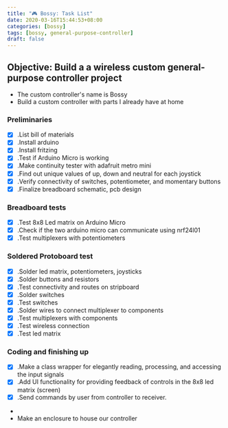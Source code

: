 ```yaml
---
title: "🎮 Bossy: Task List"
date: 2020-03-16T15:44:53+08:00
categories: [bossy]
tags: [bossy, general-purpose-controller]
draft: false
---
```


## Objective: Build a a wireless custom general-purpose controller project
- The custom controller's name is Bossy
- Build a custom controller with parts I already have at home

### Preliminaries

- [x] .List bill of materials
- [x] .Install arduino
- [x] .Install fritzing
- [x] .Test if Arduino Micro is working
- [x] .Make continuity tester with adafruit metro mini
- [x] .Find out unique values of up, down and neutral for each joystick
- [x] .Verify connectivity of switches, potentiometer, and momentary buttons
- [x] .Finalize breadboard schematic, pcb design

### Breadboard tests

- [x] .Test 8x8 Led matrix on Arduino Micro
- [x] .Check if the two arduino micro can communicate using nrf24l01
- [x] .Test multiplexers with potentiometers

### Soldered Protoboard test
- [x] .Solder led matrix, potentiometers, joysticks
- [x] .Solder buttons and resistors
- [x] .Test connectivity and routes on stripboard
- [x] .Solder switches
- [x] .Test switches
- [x] .Solder wires to connect multiplexer to components
- [x] .Test multiplexers with components
- [x] .Test wireless connection
- [x] .Test led matrix

### Coding and finishing up

- [x] .Make a class wrapper for elegantly reading, processing, and accessing the input signals
- [x] .Add UI functionality for providing feedback of controls in the 8x8 led matrix (screen)
- [x] .Send commands by user from controller to receiver.
-
- Make an enclosure to house our controller
